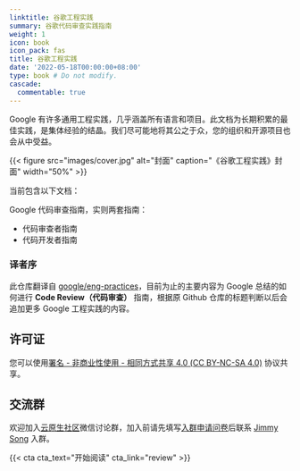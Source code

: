```yaml
---
linktitle: 谷歌工程实践
summary: 谷歌代码审查实践指南
weight: 1
icon: book
icon_pack: fas
title: 谷歌工程实践
date: '2022-05-18T00:00:00+08:00'
type: book # Do not modify.
cascade:
  commentable: true
---
```


Google 有许多通用工程实践，几乎涵盖所有语言和项目。此文档为长期积累的最佳实践，是集体经验的结晶。我们尽可能地将其公之于众，您的组织和开源项目也会从中受益。

{{< figure src="images/cover.jpg" alt="封面" caption="《谷歌工程实践》封面" width="50%" >}}

当前包含以下文档：

Google 代码审查指南，实则两套指南：

- 代码审查者指南
- 代码开发者指南

### 译者序

此仓库翻译自 [google/eng-practices](https://github.com/google/eng-practices)，目前为止的主要内容为 Google 总结的如何进行 **Code Review（代码审查）** 指南，根据原 Github 仓库的标题判断以后会追加更多 Google 工程实践的内容。

## 许可证

您可以使用[署名 - 非商业性使用 - 相同方式共享 4.0 (CC BY-NC-SA 4.0)](https://creativecommons.org/licenses/by-nc-sa/4.0/deed.zh)  协议共享。

## 交流群

欢迎加入[云原生社区](https://cloudnative.to/)微信讨论群，加入前请先填写[入群申请问卷](https://wj.qq.com/s2/5479026/bf82)后联系 [Jimmy Song](https://jimmysong.io/contact/) 入群。

{{< cta cta_text="开始阅读" cta_link="review" >}}
